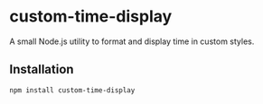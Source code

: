 # custom-time-display

A small Node.js utility to format and display time in custom styles.

## Installation
```bash
npm install custom-time-display